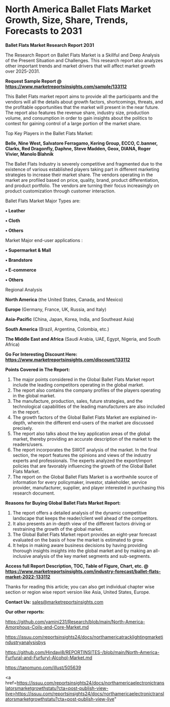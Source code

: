 # North America Ballet Flats Market Growth, Size, Share, Trends, Forecasts to 2031

<strong>Ballet Flats Market Research Report 2031</strong>

The Research Report on Ballet Flats Market is a Skillful and Deep Analysis of the Present Situation and Challenges. This research report also analyzes other important trends and market drivers that will affect market growth over 2025-2031.

<strong>Request Sample Report @ <a href=https://www.marketreportsinsights.com/sample/133112>https://www.marketreportsinsights.com/sample/133112</a></strong>

This Ballet Flats market report aims to provide all the participants and the vendors will all the details about growth factors, shortcomings, threats, and the profitable opportunities that the market will present in the near future. The report also features the revenue share, industry size, production volume, and consumption in order to gain insights about the politics to contest for gaining control of a large portion of the market share.

Top Key Players in the Ballet Flats Market:

<strong>Belle, Nine West, Salvatore Ferragamo, Kering Group, ECCO, C.banner, Clarks, Red Dragonfly, Daphne, Steve Madden, Geox, DIANA, Roger Vivier, Manolo Blahnik</strong>

The Ballet Flats Industry is severely competitive and fragmented due to the existence of various established players taking part in different marketing strategies to increase their market share. The vendors operating in the market are profiled based on price, quality, brand, product differentiation, and product portfolio. The vendors are turning their focus increasingly on product customization through customer interaction.

Ballet Flats Market Major Types are:

<strong>• Leather

• Cloth

• Others</strong>

Market Major end-user applications :

<strong>• Supermarket & Mall

• Brandstore

• E-commerce

• Others</strong>

Regional Analysis

</u><strong><b>North America</b></strong> (the United States, Canada, and Mexico)

<strong><b>Europe </b></strong>(Germany, France, UK, Russia, and Italy)

<strong><b>Asia-Pacific</b></strong> (China, Japan, Korea, India, and Southeast Asia)

<strong><b>South America</b></strong> (Brazil, Argentina, Colombia, etc.)

<strong><b>The Middle East and Africa</b></strong> (Saudi Arabia, UAE, Egypt, Nigeria, and South Africa)

<strong>Go For Interesting Discount Here: <a href=https://www.marketreportsinsights.com/discount/133112>https://www.marketreportsinsights.com/discount/133112</a></strong>

<strong>Points Covered in The Report:</strong>
<ol>
  <li>The major points considered in the Global Ballet Flats Market report include the leading competitors operating in the global market.</li>
  <li>The report also contains the company profiles of the players operating in the global market.</li>
  <li>The manufacture, production, sales, future strategies, and the technological capabilities of the leading manufacturers are also included in the report.</li>
  <li>The growth factors of the Global Ballet Flats Market are explained in-depth, wherein the different end-users of the market are discussed precisely.</li>
  <li>The report also talks about the key application areas of the global market, thereby providing an accurate description of the market to the readers/users.</li>
  <li>The report incorporates the SWOT analysis of the market. In the final section, the report features the opinions and views of the industry experts and professionals. The experts analyzed the export/import policies that are favorably influencing the growth of the Global Ballet Flats Market.</li>
  <li>The report on the Global Ballet Flats Market is a worthwhile source of information for every policymaker, investor, stakeholder, service provider, manufacturer, supplier, and player interested in purchasing this research document.</li>
</ol>
<strong>Reasons for Buying Global Ballet Flats Market Report:</strong>

<ol>
  <li>The report offers a detailed analysis of the dynamic competitive landscape that keeps the reader/client well ahead of the competitors.</li>
  <li>It also presents an in-depth view of the different factors driving or restraining the growth of the global market.</li>
  <li>The Global Ballet Flats Market report provides an eight-year forecast evaluated on the basis of how the market is estimated to grow.</li>
  <li>It helps in making aware business decisions by having providing thorough insights insights into the global market and by making an all-inclusive analysis of the key market segments and sub-segments.</li>
</ol>
<strong>Access full Report Description, TOC, Table of Figure, Chart, etc. @ <a href=https://www.marketreportsinsights.com/industry-forecast/ballet-flats-market-2022-133112>https://www.marketreportsinsights.com/industry-forecast/ballet-flats-market-2022-133112</a></strong>


Thanks for reading this article; you can also get individual chapter wise section or region wise report version like Asia, United States, Europe.

<strong>Contact Us:</strong>
sales@marketreportsinsights.com

<strong>Our other reports:</strong>

<a href=https://github.com/yamini231/Research/blob/main/North-America-Amorphous-Coils-and-Core-Market.md>https://github.com/yamini231/Research/blob/main/North-America-Amorphous-Coils-and-Core-Market.md</a>

<a href=https://issuu.com/reportsinsights24/docs/northamericatracklightingmarketindustryanalysisbys>https://issuu.com/reportsinsights24/docs/northamericatracklightingmarketindustryanalysisbys</a>

<a href=https://github.com/Hindavi8/REPORTINSITES-/blob/main/North-America-Furfural-and-Furfuryl-Alcohol-Market.md>https://github.com/Hindavi8/REPORTINSITES-/blob/main/North-America-Furfural-and-Furfuryl-Alcohol-Market.md</a>

<a href=https://tanomuno.com/illust/505639>https://tanomuno.com/illust/505639</a>

<a href=https://issuu.com/reportsinsights24/docs/northamericaelectronictranslatorsmarketgrowthstatu?cta=post-publish-view-live>https://issuu.com/reportsinsights24/docs/northamericaelectronictranslatorsmarketgrowthstatu?cta=post-publish-view-live</a>"
